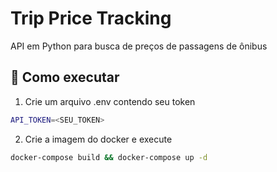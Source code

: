 # Trip Price Tracking

API em Python para busca de preços de passagens de ônibus

## 🚀 Como executar

1. Crie um arquivo .env contendo seu token
```bash
API_TOKEN=<SEU_TOKEN>
```
2. Crie a imagem do docker e execute
```bash
docker-compose build && docker-compose up -d
